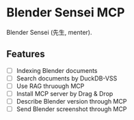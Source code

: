 # Blender Sensei MCP

Blender Sensei (先生, menter).

## Features

- [ ] Indexing Blender documents
- [ ] Search documents by DuckDB-VSS
- [ ] Use RAG thruough MCP
- [ ] Install MCP server by Drag & Drop
- [ ] Describe Blender version through MCP
- [ ] Send Blender screenshot through MCP
